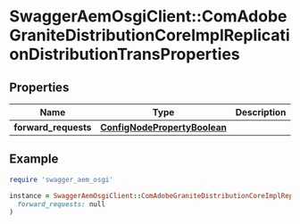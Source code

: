 # SwaggerAemOsgiClient::ComAdobeGraniteDistributionCoreImplReplicationDistributionTransProperties

## Properties

| Name | Type | Description | Notes |
| ---- | ---- | ----------- | ----- |
| **forward_requests** | [**ConfigNodePropertyBoolean**](ConfigNodePropertyBoolean.md) |  | [optional] |

## Example

```ruby
require 'swagger_aem_osgi'

instance = SwaggerAemOsgiClient::ComAdobeGraniteDistributionCoreImplReplicationDistributionTransProperties.new(
  forward_requests: null
)
```

